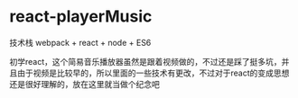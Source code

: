 # react-playerMusic

技术栈 webpack + react + node + ES6

初学react，这个简易音乐播放器虽然是跟着视频做的，不过还是踩了挺多坑，并且由于视频是比较早的，所以里面的一些技术有更改，不过对于react的变成思想还是很好理解的，放在这里就当做个纪念吧
